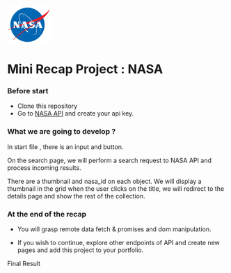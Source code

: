 

<img src="./assets/nasa.png" width="100px">

# Mini  Recap Project : NASA





### Before start 

 - Clone this repository
 - Go to [NASA API](https://api.nasa.gov) and create your api key.






### What we are going to develop ?


In start file , there is an input and button.

On the search page, we will perform a search request to NASA API and process incoming results.

There are a thumbnail and nasa_id on each object. We will display a thumbnail in the grid when the user clicks on the title, we will redirect to the details page and show the rest of the collection.



### At the end of the recap 
 
 
 - You will grasp remote data fetch & promises and dom manipulation.

- If you wish to continue, explore other endpoints of API and create new pages and add this project to your portfolio.



Final Result

